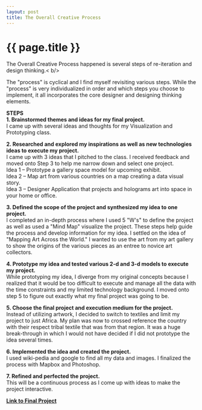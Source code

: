 ```yaml
---
layout: post
title: The Overall Creative Process
---
```


{{ page.title }}
================

<p class="meta">


The Overall Creative Process happened is several steps of re-iteration and design thinking.< b/>

The "process" is cyclical and I find myself revisiting various steps. While the "process" is very individualized in order and which steps you choose to implement, it all incorporates the core designer and designing thinking elements.<br />

<b>STEPS</b><br />
<b>1. Brainstormed themes and ideas for my final project. </b><br />
I came up with several ideas and thoughts for my Visualization and Prototyping class.

<b>2. Researched and explored my inspirations as well as new technologies ideas to execute my project.</b><br /> 
I came up with 3 ideas that I pitched to the class. I received feedback and moved onto Step 3 to help me narrow down and select one project. <br />
        Idea 1 – Prototype a gallery space model for upcoming exhibit. <br />
        Idea 2 – Map art from various countries on a map creating a data visual story. <br />
        Idea 3 – Designer Application that projects and holograms art into space in your home or office.<br />
        
<b>3. Defined the scope of the project and synthesized my idea to one project. </b><br />
        I completed an in-depth process where I used 5 "W's" to define the project as well as  used a "Mind Map" visualize the project. These steps help guide the process and develop information for my idea. I settled on the idea of "Mapping Art Across the World." I wanted to use the art from my art gallery to show the origins of the various pieces as an entree to novice art collectors.<br />

<b>4. Prototype my idea and tested various 2-d and 3-d models to execute my project. </b><br />
        While prototyping my idea, I diverge from my original concepts because I realized that it would be too difficult to execute and manage all the data with the time constraints and my limited technology background. I moved onto step 5 to figure out exactly what my final project was going to be.
        
<b>5. Choose the final project and execution medium for the project. </b><br />
Instead of utilizing artwork, I decided to switch to textiles and limit my project to just Africa. My plan was now to crossed reference the country with their respect tribal textile that was from that region. It was a huge break-through in which I would not have decided if I did not prototype the idea several times.<br />

<b>6. Implemented the idea and created the project. </b><br />
I used wiki-pedia and google to find all my data and images. I finalized the process with Mapbox and Photoshop.
        
<b>7. Refined and perfected the project.</b><br />
        This will be a continuous process as I come up with ideas to make the project interactive. <br />
        
 <a href=http://fmorisset.github.io/Blog2/finalproject.html><b> Link to Final Project </b> </a>



